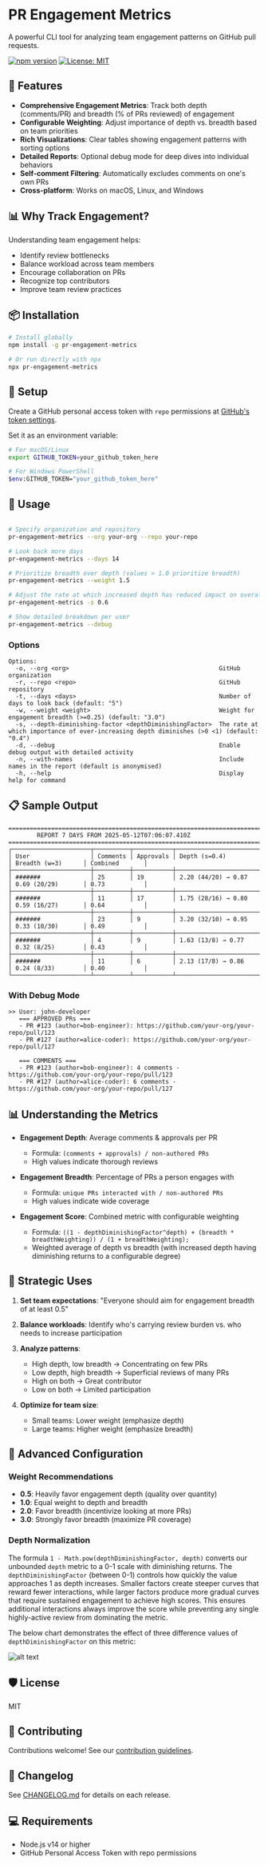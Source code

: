 # PR Engagement Metrics

A powerful CLI tool for analyzing team engagement patterns on GitHub pull requests.

[![npm version](https://img.shields.io/npm/v/pr-engagement-metrics.svg)](https://www.npmjs.com/package/pr-engagement-metrics)
[![License: MIT](https://img.shields.io/badge/License-MIT-blue.svg)](https://opensource.org/licenses/MIT)

## 🌟 Features

- **Comprehensive Engagement Metrics**: Track both depth (comments/PR) and breadth (% of PRs reviewed) of engagement
- **Configurable Weighting**: Adjust importance of depth vs. breadth based on team priorities
- **Rich Visualizations**: Clear tables showing engagement patterns with sorting options
- **Detailed Reports**: Optional debug mode for deep dives into individual behaviors
- **Self-comment Filtering**: Automatically excludes comments on one's own PRs
- **Cross-platform**: Works on macOS, Linux, and Windows

## 📊 Why Track Engagement?

Understanding team engagement helps:

- Identify review bottlenecks
- Balance workload across team members
- Encourage collaboration on PRs
- Recognize top contributors
- Improve team review practices

## 📦 Installation

```bash
# Install globally
npm install -g pr-engagement-metrics

# Or run directly with npx
npx pr-engagement-metrics
```

## 🔑 Setup

Create a GitHub personal access token with `repo` permissions at [GitHub's token settings](https://github.com/settings/tokens).

Set it as an environment variable:

```bash
# For macOS/Linux
export GITHUB_TOKEN=your_github_token_here

# For Windows PowerShell
$env:GITHUB_TOKEN="your_github_token_here"
```

## 🚀 Usage

```bash

# Specify organization and repository
pr-engagement-metrics --org your-org --repo your-repo

# Look back more days
pr-engagement-metrics --days 14

# Prioritize breadth over depth (values > 1.0 prioritize breadth)
pr-engagement-metrics --weight 1.5

# Adjust the rate at which increased depth has reduced impact on overall metric
pr-engagement-metrics -s 0.6

# Show detailed breakdown per user
pr-engagement-metrics --debug
```

### Options

```
Options:
  -o, --org <org>                                          GitHub organization
  -r, --repo <repo>                                        GitHub repository
  -t, --days <days>                                        Number of days to look back (default: "5")
  -w, --weight <weight>                                    Weight for engagement breadth (>=0.25) (default: "3.0")
  -s, --depth-diminishing-factor <depthDiminishingFactor>  The rate at which importance of ever-increasing depth diminishes (>0 <1) (default: "0.4")
  -d, --debug                                              Enable debug output with detailed activity
  -n, --with-names                                         Include names in the report (default is anonymised)
  -h, --help                                               Display help for command
```

## 📋 Sample Output

```
==================================================================================
        REPORT 7 DAYS FROM 2025-05-12T07:06:07.410Z
==================================================================================
┌──────────────────────┬──────────┬───────────┬────────────────────────┬────────────────────┬────────────────┐
│ User                 │ Comments │ Approvals │ Depth (s=0.4)          │ Breadth (w=3)      │ Combined       │
├──────────────────────┼──────────┼───────────┼────────────────────────┼────────────────────┼────────────────┤
│ #######              │ 25       │ 19        │ 2.20 (44/20) → 0.87    │ 0.69 (20/29)       │ 0.73           │
├──────────────────────┼──────────┼───────────┼────────────────────────┼────────────────────┼────────────────┤
│ #######              │ 11       │ 17        │ 1.75 (28/16) → 0.80    │ 0.59 (16/27)       │ 0.64           │
├──────────────────────┼──────────┼───────────┼────────────────────────┼────────────────────┼────────────────┤
│ #######              │ 23       │ 9         │ 3.20 (32/10) → 0.95    │ 0.33 (10/30)       │ 0.49           │
├──────────────────────┼──────────┼───────────┼────────────────────────┼────────────────────┼────────────────┤
│ #######              │ 4        │ 9         │ 1.63 (13/8) → 0.77     │ 0.32 (8/25)        │ 0.43           │
├──────────────────────┼──────────┼───────────┼────────────────────────┼────────────────────┼────────────────┤
│ #######              │ 11       │ 6         │ 2.13 (17/8) → 0.86     │ 0.24 (8/33)        │ 0.40           │
└──────────────────────┴──────────┴───────────┴────────────────────────┴────────────────────┴────────────────┘
```

### With Debug Mode

```
>> User: john-developer
   === APPROVED PRs ===
   - PR #123 (author=bob-engineer): https://github.com/your-org/your-repo/pull/123
   - PR #127 (author=alice-coder): https://github.com/your-org/your-repo/pull/127
   
   === COMMENTS ===
   - PR #123 (author=bob-engineer): 4 comments - https://github.com/your-org/your-repo/pull/123
   - PR #127 (author=alice-coder): 6 comments - https://github.com/your-org/your-repo/pull/127
```

## 📊 Understanding the Metrics

- **Engagement Depth**: Average comments & approvals per PR
  - Formula: `(comments + approvals) / non-authored PRs`
  - High values indicate thorough reviews

- **Engagement Breadth**: Percentage of PRs a person engages with
  - Formula: `unique PRs interacted with / non-authored PRs`
  - High values indicate wide coverage

- **Engagement Score**: Combined metric with configurable weighting
  - Formula: `((1 - depthDiminishingFactor^depth) + (breadth * breadthWeighting)) / (1 + breadthWeighting);`
  - Weighted average of depth vs breadth (with increased depth having diminishing returns to a configurable degree)

## 🧠 Strategic Uses

1. **Set team expectations**: "Everyone should aim for engagement breadth of at least 0.5"

2. **Balance workloads**: Identify who's carrying review burden vs. who needs to increase participation

3. **Analyze patterns**: 
   - High depth, low breadth → Concentrating on few PRs
   - Low depth, high breadth → Superficial reviews of many PRs
   - High on both → Great contributor
   - Low on both → Limited participation

4. **Optimize for team size**:
   - Small teams: Lower weight (emphasize depth)
   - Large teams: Higher weight (emphasize breadth)

## 🔧 Advanced Configuration

### Weight Recommendations

- **0.5**: Heavily favor engagement depth (quality over quantity)
- **1.0**: Equal weight to depth and breadth
- **2.0**: Favor breadth (incentivize looking at more PRs)
- **3.0**: Strongly favor breadth (maximize PR coverage)

### Depth Normalization
The formula `1 - Math.pow(depthDiminishingFactor, depth)` converts our unbounded `depth` metric to a 0-1 scale with diminishing returns. The `depthDiminishingFactor` (between 0-1) controls how quickly the value approaches 1 as depth increases. Smaller factors create steeper curves that reward fewer interactions, while larger factors produce more gradual curves that require sustained engagement to achieve high scores. This ensures additional interactions always improve the score while preventing any single highly-active review from dominating the metric.

The below chart demonstrates the effect of three difference values of `depthDiminishingFactor` on this metric:

![alt text](images/depth-normalisation.png)

## 🛡️ License

MIT

## 🤝 Contributing

Contributions welcome! See our [contribution guidelines](CONTRIBUTING.md).

## 📝 Changelog

See [CHANGELOG.md](CHANGELOG.md) for details on each release.

## 💻 Requirements

- Node.js v14 or higher
- GitHub Personal Access Token with repo permissions
